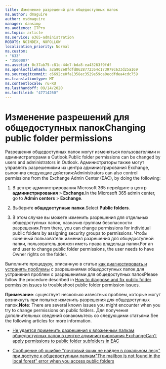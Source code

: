 ```yaml
---
title: Изменение разрешений для общедоступных папок
ms.author: dmaguire
author: msdmaguire
manager: dansimp
ms.audience: ITPro
ms.topic: article
ms.service: o365-administration
ROBOTS: NOINDEX, NOFOLLOW
localization_priority: Normal
ms.custom:
- "633"
- "3500007"
ms.assetid: 0c37ab75-c81c-44e7-bda8-ea43263f9fdf
ms.openlocfilehash: a2a902e8fdfd8628772364c173979c633d25a169
ms.sourcegitcommit: c6692ce0fa1358ec3529e59ca0ecdfdea4cdc759
ms.translationtype: MT
ms.contentlocale: ru-RU
ms.lasthandoff: 09/14/2020
ms.locfileid: "47714260"
---
```

# <a name="changing-public-folder-permissions"></a><span data-ttu-id="6a004-102">Изменение разрешений для общедоступных папок</span><span class="sxs-lookup"><span data-stu-id="6a004-102">Changing public folder permissions</span></span>

<span data-ttu-id="6a004-103">Разрешения общедоступных папок могут изменяться пользователями и администраторами в Outlook.</span><span class="sxs-lookup"><span data-stu-id="6a004-103">Public folder permissions can be changed by users and administrators in Outlook.</span></span> <span data-ttu-id="6a004-104">Администраторы также могут управлять разрешениями из центра администрирования Exchange, выполнив следующие действия:</span><span class="sxs-lookup"><span data-stu-id="6a004-104">Administrators can also control permissions from the Exchange Admin Center (EAC), by doing the following:</span></span>
  
1. <span data-ttu-id="6a004-105">В центре администрирования Microsoft 365 перейдите в центр **администрирования** \> **Exchange**.</span><span class="sxs-lookup"><span data-stu-id="6a004-105">In the Microsoft 365 admin center, go to **Admin centers** \> **Exchange**.</span></span>

2. <span data-ttu-id="6a004-106">Выберите **общедоступные папки**.</span><span class="sxs-lookup"><span data-stu-id="6a004-106">Select **Public folders**.</span></span>

3. <span data-ttu-id="6a004-107">В этом случае вы можете изменить разрешения для отдельных общедоступных папок, назначив группам безопасности разрешения.</span><span class="sxs-lookup"><span data-stu-id="6a004-107">From there, you can change permissions for individual public folders by assigning security groups to permissions.</span></span> <span data-ttu-id="6a004-108">Чтобы конечный пользователь изменил разрешения для общедоступной папки, пользователь должен иметь права владельца папки.</span><span class="sxs-lookup"><span data-stu-id="6a004-108">For an end user to change public folder permissions, the user needs to have Owner rights on the folder.</span></span>

<span data-ttu-id="6a004-109">Выполните процедуру, описанную в статье [как диагностировать и устранять проблемы](https://docs.microsoft.com/exchange/troubleshoot/public-folders/public-folder-permission-issues) с разрешениями общедоступных папок для устранения проблем с разрешениями для общедоступных папок</span><span class="sxs-lookup"><span data-stu-id="6a004-109">Please follow the procedure described in [How to diagnose and fix public folder permission issues](https://docs.microsoft.com/exchange/troubleshoot/public-folders/public-folder-permission-issues) to troubleshoot public folder permission issues.</span></span>

<span data-ttu-id="6a004-110">**Примечание**: существует несколько известных проблем, которые могут возникнуть при попытке изменить разрешения для общедоступных папок.</span><span class="sxs-lookup"><span data-stu-id="6a004-110">**Note**: There are several known issues you might encounter when you try to change permissions on public folders.</span></span> <span data-ttu-id="6a004-111">Для получения дополнительных сведений ознакомьтесь со следующими статьями.</span><span class="sxs-lookup"><span data-stu-id="6a004-111">See the following articles for more information.</span></span>

- [<span data-ttu-id="6a004-112">Не удается применить разрешения к вложенным папкам общедоступных папок в центре администрирования Exchange</span><span class="sxs-lookup"><span data-stu-id="6a004-112">Can't apply permissions to public folder subfolders in EAC</span></span>](https://docs.microsoft.com/exchange/troubleshoot/public-folders/can%E2%80%99t-apply-permissions-public-folder-subfolders)

- [<span data-ttu-id="6a004-113">Сообщение об ошибке "почтовый ящик не найден в локальном лесу" при доступе к общедоступным папкам</span><span class="sxs-lookup"><span data-stu-id="6a004-113">"The mailbox is not found in the local forest" error when you access public folders</span></span>](https://docs.microsoft.com/exchange/troubleshoot/public-folders/mailbox-not-found-local-forest-public-folder)
